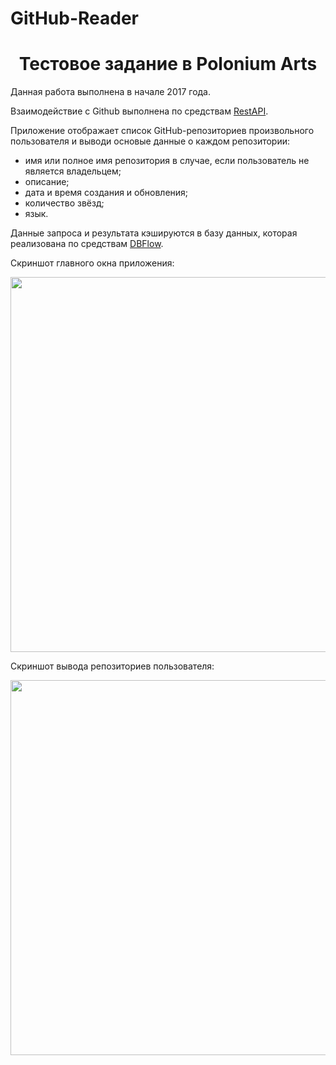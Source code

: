 # GitHub-Reader

<center><h1>Тестовое задание в Polonium Arts </h1></center>

<p>Данная работа выполнена в начале 2017 года.</p>
<p>Взаимодействие c Github выполнена по средствам <a href="https://developer.github.com/v3/repos/">RestAPI</a>.</p>

Приложение отображает список GitHub-репозиториев произвольного пользователя и выводи основые данные о каждом репозитории:
<ul>
<li> имя или полное имя репозитория в случае, если пользователь не является владельцем;</li>
<li> описание;</li>
<li> дата и время создания и обновления;</li>
<li> количество звёзд;</li>
<li> язык.</li>
</ul>
     
<p>Данные запроса и результата кэшируются в базу данных, которая реализована по средствам <a href="https://github.com/Raizlabs/DBFlow">DBFlow</a>.</p>

<p><p>Скриншот главного окна приложения:</p>
<img src="https://cloud.githubusercontent.com/assets/11809712/24075180/aea64c56-0c27-11e7-8789-a5f221b70b6c.jpg" alt="" widht="250" height="600"/></p>
<p><p>Скриншот вывода репозиториев пользователя:</p>
<img src="https://cloud.githubusercontent.com/assets/11809712/24075201/05f1b0f4-0c28-11e7-98a7-61947a2f5293.jpg" alt="" widht="250" height="600"/></p>

